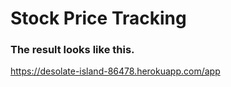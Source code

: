 # Stock Price Tracking
### The result looks like this.
https://desolate-island-86478.herokuapp.com/app
